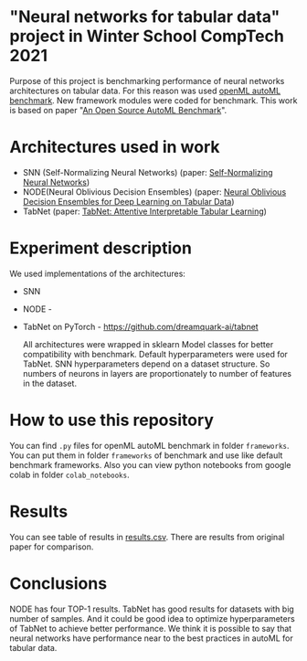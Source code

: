# "Neural networks for tabular data" project in Winter School CompTech 2021
  Purpose of this project is benchmarking performance of neural networks architectures on tabular data. For this reason was used [openML autoML benchmark](https://github.com/openml/automlbenchmark). New framework modules were coded for benchmark. This work is based on paper "[An Open Source AutoML Benchmark](https://arxiv.org/abs/1907.00909)". 
  
# Architectures used in work
- SNN (Self-Normalizing Neural Networks) (paper: [Self-Normalizing Neural Networks](https://arxiv.org/abs/1706.02515))
- NODE(Neural Oblivious Decision Ensembles) (paper: [Neural Oblivious Decision Ensembles for Deep Learning on Tabular Data](https://arxiv.org/pdf/1909.06312.pdf))
- TabNet (paper: [TabNet: Attentive Interpretable Tabular Learning](https://arxiv.org/abs/1908.07442))

# Experiment description
We used implementations of the architectures:
- SNN
- NODE - 
- TabNet on PyTorch - https://github.com/dreamquark-ai/tabnet

   All architectures were wrapped in sklearn Model classes for better compatibility with benchmark.
   Default hyperparameters were used for TabNet.
   SNN hyperparameters depend on a dataset structure. So numbers of neurons in layers are proportionately to number of features in the dataset.
  
# How to use this repository
You can find `.py` files for openML autoML benchmark in folder `frameworks`. You can put them in folder `frameworks` of benchmark and use like default benchmark frameworks.
Also you can view python notebooks from google colab in folder `colab_notebooks`.

# Results
You can see table of results in [results.csv](https://github.com/comptech-winter-school/networks-tabular-data/blob/main/results/results.csv). There are results from original paper for comparison.

# Conclusions
NODE has four TOP-1 results. TabNet has good results for datasets with big number of samples. And it could be good idea to optimize hyperparameters of TabNet to achieve better performance. We think it is possible to say that neural networks have performance near to the best practices in autoML for tabular data.
